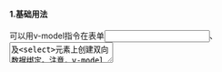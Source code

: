 #### 1.基础用法
可以用v-model指令在表单<input>、<textarea>及<select>元素上创建双向数据绑定。注意，v-model会忽略所有表单元素的value、checked、seleced特性的初始值，而是被实例中的data选项声明初始化。  
v-model会根据不同的输入元素，使用不同的属性且抛出不同的事件
+ text和textarea元素使用value属性，input事件
  `<textarea>{{text}}</textarea>`{{text}}不会生效，需要v-model来代替
+ checkbox和radio使用checked属性，change事件
  checkbox单个绑定到布尔值，多个绑定数组。
+ select字段将value作为prop，change事件
  若v-model没有匹配任何选项，<select>元素将被渲染为“未选中”状态。即`<option disabled value=""></option>`

#### 2.值绑定
当v-model绑定的是静态字符串时，当选中时，就会读取value中的值。
```
<!-- 当选中时，`picked` 为字符串 "a" -->
<input type="radio" v-model="picked" value="a">
```
当v-model绑定一个动态属性，那么就可以使用v-bind`:`事项。

+ 复选框
这里的true-value和false-value不会影响控件的value特性。
```
[html]
<input
  type="checkbox"
  v-model="toggle"
  true-value="yes"
  false-value="no"
>

[js]
// 当选中时
vm.toggle === 'yes'
// 当没有选中时
vm.toggle === 'no'
```

+ 单选按钮
```
[html]
<input type="radio" v-model="pick" v-bind:value="a">

[js]
// 当选中时
vm.pick === vm.a
```

+ 选择框的选项
```
[html]
<select v-model="selected">
    <!-- 内联对象字面量 -->
  <option v-bind:value="{ number: 123 }">123</option>
</select>

[js]
// 当选中时
typeof vm.selected // => 'object'
vm.selected.number // => 123
```

#### 3.修饰符
+ .lazy
  将v-model在默认情况下的事件触发改为change事件来进行同步。
```
<!-- 在“change”时而非“input”时更新 -->
<input v-model.lazy="msg" >
```
+ .number
  将输入值转为数值类型。
```
<input v-model.number="age" type="number">
```
+ trim
  自动过滤用户输入的首尾空白字符。
```
<input v-model.trim="msg">
```